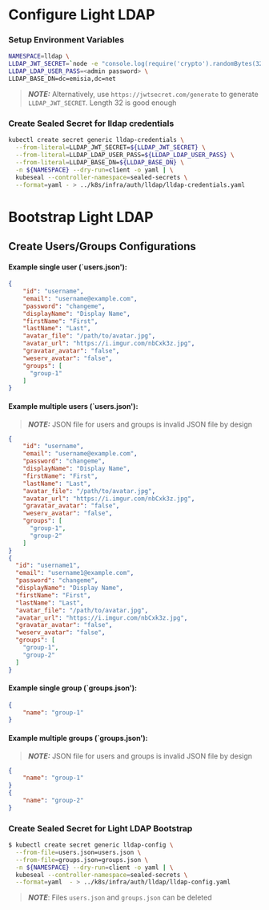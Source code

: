 # Configure Light LDAP

### Setup Environment Variables

```bash
NAMESPACE=lldap \
LLDAP_JWT_SECRET=`node -e "console.log(require('crypto').randomBytes(32).toString('hex'))"` \
LLDAP_LDAP_USER_PASS=<admin password> \
LLDAP_BASE_DN=dc=emisia,dc=net 
```

> **_NOTE:_** Alternatively, use `https://jwtsecret.com/generate` to generate `LLDAP_JWT_SECRET`. Length 32 is good enough

### Create Sealed Secret for lldap credentials

```bash
kubectl create secret generic lldap-credentials \
  --from-literal=LLDAP_JWT_SECRET=${LLDAP_JWT_SECRET} \
  --from-literal=LLDAP_LDAP_USER_PASS=${LLDAP_LDAP_USER_PASS} \
  --from-literal=LLDAP_BASE_DN=${LLDAP_BASE_DN} \
  -n ${NAMESPACE} --dry-run=client -o yaml | \
  kubeseal --controller-namespace=sealed-secrets \
  --format=yaml - > ../k8s/infra/auth/lldap/lldap-credentials.yaml
```
# Bootstrap Light LDAP

## Create Users/Groups Configurations

#### Example single user (`users.json'):

```json
{
    "id": "username",
    "email": "username@example.com",
    "password": "changeme",
    "displayName": "Display Name",
    "firstName": "First",
    "lastName": "Last",
    "avatar_file": "/path/to/avatar.jpg",
    "avatar_url": "https://i.imgur.com/nbCxk3z.jpg",
    "gravatar_avatar": "false",
    "weserv_avatar": "false",
    "groups": [
      "group-1"
    ]
}
```

#### Example multiple users (`users.json'):

> **_NOTE:_** JSON file for users and groups is invalid JSON file by design

```json
{
    "id": "username",
    "email": "username@example.com",
    "password": "changeme",
    "displayName": "Display Name",
    "firstName": "First",
    "lastName": "Last",
    "avatar_file": "/path/to/avatar.jpg",
    "avatar_url": "https://i.imgur.com/nbCxk3z.jpg",
    "gravatar_avatar": "false",
    "weserv_avatar": "false",
    "groups": [
      "group-1",
      "group-2"
    ]
}
{
  "id": "username1",
  "email": "username1@example.com",
  "password": "changeme",
  "displayName": "Display Name",
  "firstName": "First",
  "lastName": "Last",
  "avatar_file": "/path/to/avatar.jpg",
  "avatar_url": "https://i.imgur.com/nbCxk3z.jpg",
  "gravatar_avatar": "false",
  "weserv_avatar": "false",
  "groups": [
    "group-1",
    "group-2"
  ]
}
```
#### Example single group (`groups.json'):

```json
{
    "name": "group-1"
}
```

#### Example multiple groups (`groups.json'):

> **_NOTE:_** JSON file for users and groups is invalid JSON file by design

```json
{
    "name": "group-1"
}
{
    "name": "group-2"
}
```

### Create Sealed Secret for Light LDAP Bootstrap

```bash
$ kubectl create secret generic lldap-config \
  --from-file=users.json=users.json \
  --from-file=groups.json=groups.json \
  -n ${NAMESPACE} --dry-run=client -o yaml | \
  kubeseal --controller-namespace=sealed-secrets \
  --format=yaml  - > ../k8s/infra/auth/lldap/lldap-config.yaml
  ```

  > **_NOTE_**: Files `users.json` and `groups.json` can be deleted